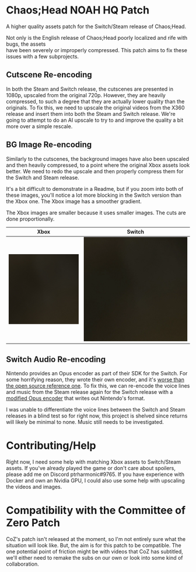 # Chaos;Head NOAH HQ Patch

A higher quality assets patch for the Switch/Steam release of Chaos;Head.

Not only is the English release of Chaos;Head poorly localized and rife with bugs, the assets  
have been severely or improperly compressed. This patch aims 
to fix these issues with a few subprojects.

## Cutscene Re-encoding

In both the Steam and Switch release, the cutscenes are presented in 1080p, upscaled from the original 
720p. However, they are heavily compressed, to such a degree that they are actually lower quality 
than the originals. To fix this, we need to upscale the original videos from the X360 release
and insert them into both the Steam and Switch release. We're going to attempt to do an AI upscale 
to try to and improve the quality a bit more over a simple rescale.

## BG Image Re-encoding

Similarly to the cutscenes, the background images have also been upscaled and then heavily compressed, to 
a point where the original Xbox assets look better. We need to redo the upscale and then properly 
compress them for the Switch and Steam release.

It's a bit difficult to demonstrate in a Readme, but if you zoom into both of these images, you'll notice a lot more 
blocking in the Switch version than the Xbox one. The Xbox image has a smoother gradient.

The Xbox images are smaller because it uses smaller images. The cuts are done proportionally.

| Xbox                                 |Switch|
|--------------------------------------|---|
| ![Xbox BG 1](comparisons/1_xbox.png) |![Switch BG 1](comparisons/1_switch.png)|

## Switch Audio Re-encoding

Nintendo provides an Opus encoder as part of their SDK for the Switch. For some horrifying reason,
they wrote their own encoder, and it's [worse than the open source reference one](https://twitter.com/masagratordev/status/1571210220696702977).
To fix this, we can re-encode the voice lines and music from the Steam release again for the 
Switch release with a [modified Opus encoder](https://github.com/pmdevita/NXAEncode_ChaosHead) that writes out Nintendo's format.

I was unable to differentiate the voice lines between the Switch and Steam releases in a blind test
so for right now, this project is shelved since returns will likely be minimal to none. Music still 
needs to be investigated.


# Contributing/Help

Right now, I need some help with matching Xbox assets to Switch/Steam assets. If you've already played 
the game or don't care about spoilers, please add me on Discord ptrharmonic#9765. If you have experience
with Docker and own an Nvidia GPU, I could also use some help with upscaling the videos and images.


# Compatibility with the Committee of Zero Patch

CoZ's patch isn't released at the moment, so I'm not entirely sure what the situation will look like. But,
the aim is for this patch to be compatible. The one potential point of friction might be 
with videos that CoZ has subtitled, we'll either need to remake the subs on our own or look into 
some kind of collaboration.
